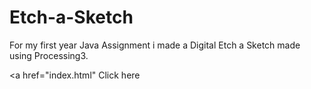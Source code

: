 # Etch-a-Sketch
For my first year Java Assignment i made a Digital Etch a Sketch made using Processing3. 


<a href="index.html" Click here </a>
